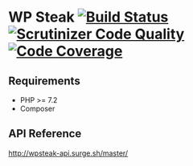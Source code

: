 # WP Steak [![Build Status](https://scrutinizer-ci.com/g/Apiki/wpsteak/badges/build.png?b=master)](https://scrutinizer-ci.com/g/Apiki/wpsteak/build-status/master) [![Scrutinizer Code Quality](https://scrutinizer-ci.com/g/Apiki/wpsteak/badges/quality-score.png?b=master)](https://scrutinizer-ci.com/g/Apiki/wpsteak/?branch=master) [![Code Coverage](https://scrutinizer-ci.com/g/Apiki/wpsteak/badges/coverage.png?b=master)](https://scrutinizer-ci.com/g/Apiki/wpsteak/?branch=master)
## Requirements
* PHP >= 7.2
* Composer
## API Reference
http://wpsteak-api.surge.sh/master/
